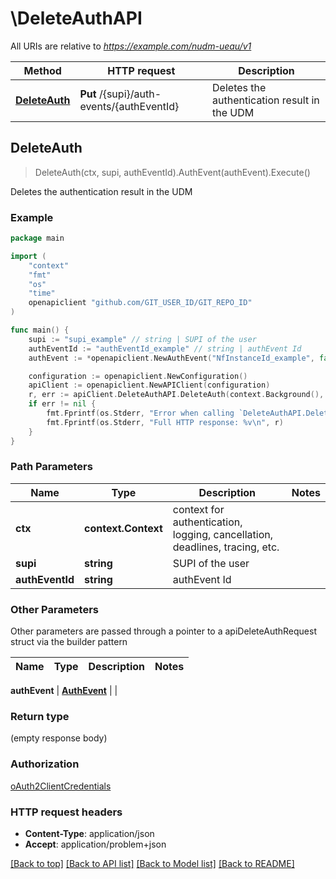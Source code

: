 # \DeleteAuthAPI

All URIs are relative to *https://example.com/nudm-ueau/v1*

Method | HTTP request | Description
------------- | ------------- | -------------
[**DeleteAuth**](DeleteAuthAPI.md#DeleteAuth) | **Put** /{supi}/auth-events/{authEventId} | Deletes the authentication result in the UDM



## DeleteAuth

> DeleteAuth(ctx, supi, authEventId).AuthEvent(authEvent).Execute()

Deletes the authentication result in the UDM

### Example

```go
package main

import (
	"context"
	"fmt"
	"os"
    "time"
	openapiclient "github.com/GIT_USER_ID/GIT_REPO_ID"
)

func main() {
	supi := "supi_example" // string | SUPI of the user
	authEventId := "authEventId_example" // string | authEvent Id
	authEvent := *openapiclient.NewAuthEvent("NfInstanceId_example", false, time.Now(), *openapiclient.NewAuthType(), "ServingNetworkName_example") // AuthEvent | 

	configuration := openapiclient.NewConfiguration()
	apiClient := openapiclient.NewAPIClient(configuration)
	r, err := apiClient.DeleteAuthAPI.DeleteAuth(context.Background(), supi, authEventId).AuthEvent(authEvent).Execute()
	if err != nil {
		fmt.Fprintf(os.Stderr, "Error when calling `DeleteAuthAPI.DeleteAuth``: %v\n", err)
		fmt.Fprintf(os.Stderr, "Full HTTP response: %v\n", r)
	}
}
```

### Path Parameters


Name | Type | Description  | Notes
------------- | ------------- | ------------- | -------------
**ctx** | **context.Context** | context for authentication, logging, cancellation, deadlines, tracing, etc.
**supi** | **string** | SUPI of the user | 
**authEventId** | **string** | authEvent Id | 

### Other Parameters

Other parameters are passed through a pointer to a apiDeleteAuthRequest struct via the builder pattern


Name | Type | Description  | Notes
------------- | ------------- | ------------- | -------------


 **authEvent** | [**AuthEvent**](AuthEvent.md) |  | 

### Return type

 (empty response body)

### Authorization

[oAuth2ClientCredentials](../README.md#oAuth2ClientCredentials)

### HTTP request headers

- **Content-Type**: application/json
- **Accept**: application/problem+json

[[Back to top]](#) [[Back to API list]](../README.md#documentation-for-api-endpoints)
[[Back to Model list]](../README.md#documentation-for-models)
[[Back to README]](../README.md)

